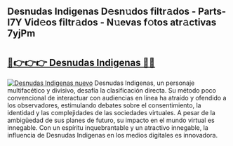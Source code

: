 ## Desnudas Indigenas D𝚎sn𝚞dos filtr𝚊dos - Parts-I7Y Vid𝚎os filtr𝚊dos - N𝚞evas f𝚘tos atr𝚊ctivas 7yjPm

# <h2><a href="http://mb47euh.tromn.icu/?c=Desnudas+Indigenas">🔗👉👉👉 Desnudas Indigenas 🔗🔗</a></h2>

[![Desnudas Indigenas nuevo](https://i.imgur.com/pEAQMta.gif)](http://mb47euh.tromn.icu/?c=Desnudas+Indigenas)
Desnudas Indigenas, un personaje multifacético y divisivo, desafía la clasificación directa. Su método poco convencional de interactuar con audiencias en línea ha atraído y ofendido a los observadores, estimulando debates sobre el consentimiento, la identidad y las complejidades de las sociedades virtuales. A pesar de la ambigüedad de sus planes de futuro, su impacto en el mundo virtual es innegable. Con un espíritu inquebrantable y un atractivo innegable, la influencia de Desnudas Indigenas en los medios digitales es innovadora.
